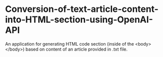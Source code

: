 # Conversion-of-text-article-content-into-HTML-section-using-OpenAI-API
An application for generating HTML code section (inside of the &lt;body> &lt;/body>) based on content of an article provided in .txt file.

